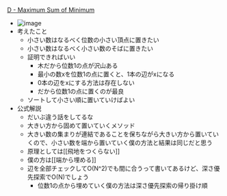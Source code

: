 
[D - Maximum Sum of Minimum](https://atcoder.jp/contests/m-solutions2019/tasks/m_solutions2019_d)
- ![image](https://gyazo.com/f834dc866fa9261fabb4587700813ecb/thumb/1000)
- 考えたこと
    - 小さい数はなるべく位数の小さい頂点に置きたい
    - 小さい数はなるべく小さい数のそばに置きたい
    - 証明できればいい
        - 木だから位数1の点が沢山ある
        - 最小の数xを位数1の点に置くと、1本の辺がxになる
        - 0本の辺をxにする方法は存在しない
        - だから位数1の点に置くのが最良
    - ソートして小さい順に置いていけばよい
- 公式解説
    - だいぶ違う話をしてるな
    - 大きい方から固めて置いていくメソッド
    - 大きい数の集まりが連結であることを保ちながら大きい方から置いていくので、小さい数を端から置いていく僕の方法と結果は同じだと思う
    - 原理としては[[飛地をつくらない]]
    - 僕の方は[[端から埋める]]
    - 辺を全部チェックしてO(N^2)でも間に合うって書いてあるけど、深さ優先探索でO(N)でしょう
        - 位数1の点から埋めていく僕の方法は深さ優先探索の帰り掛け順
